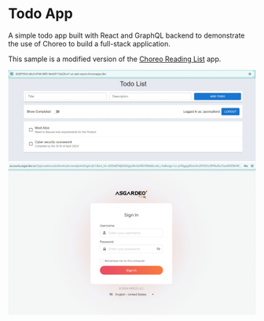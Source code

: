 # Todo App

A simple todo app built with React and GraphQL backend to demonstrate the use of Choreo to build a full-stack application.

This sample is a modified version of the [Choreo Reading List](https://github.com/wso2/choreo-examples/tree/main/cloud-native-app-developer) app.

<img src="https://github.com/JayanaGunaweera01/wso2-code-challenge/blob/main/image.png"  width="1000">



<img src="https://github.com/JayanaGunaweera01/wso2-code-challenge/blob/main/image2.png"  width="1000">
